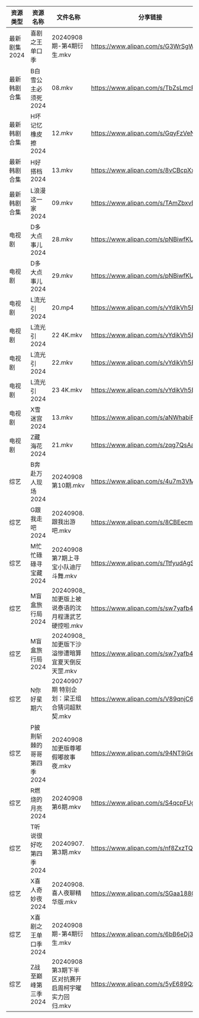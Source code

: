 | 资源类型     | 资源名称            | 文件名称                            | 分享链接                                 | 更新时间                |
| -------- | --------------- | ------------------------------- | ------------------------------------ | ------------------- |
| 最新剧集2024 | 喜剧之王单口季         | 20240908期-第4期衍生.mkv             | https://www.alipan.com/s/G3WrSgWChoE | 2024-09-08 14:10:41 |
| 最新韩剧合集   | B白雪公主必须死2024    | 08.mkv                          | https://www.alipan.com/s/TbZsLmcPGSo | 2024-09-08 00:05:17 |
| 最新韩剧合集   | H坏记忆橡皮擦2024     | 12.mkv                          | https://www.alipan.com/s/GqyFzVeNETy | 2024-09-08 12:05:49 |
| 最新韩剧合集   | H好搭档2024        | 13.mkv                          | https://www.alipan.com/s/8vCBcpXxGp9 | 2024-09-08 00:05:46 |
| 最新韩剧合集   | L浪漫这一家2024      | 09.mkv                          | https://www.alipan.com/s/TAmZbxvBoBi | 2024-09-08 00:06:11 |
| 电视剧      | D多大点事儿2024      | 28.mkv                          | https://www.alipan.com/s/pNBiwfKUf9a | 2024-09-08 19:05:26 |
| 电视剧      | D多大点事儿2024      | 29.mkv                          | https://www.alipan.com/s/pNBiwfKUf9a | 2024-09-08 19:05:26 |
| 电视剧      | L流光引2024        | 20.mp4                          | https://www.alipan.com/s/vYdikVh5BuN | 2024-09-08 00:06:08 |
| 电视剧      | L流光引2024        | 22 4K.mkv                       | https://www.alipan.com/s/vYdikVh5BuN | 2024-09-08 19:06:09 |
| 电视剧      | L流光引2024        | 22.mkv                          | https://www.alipan.com/s/vYdikVh5BuN | 2024-09-08 19:06:09 |
| 电视剧      | L流光引2024        | 23 4K.mkv                       | https://www.alipan.com/s/vYdikVh5BuN | 2024-09-08 19:06:08 |
| 电视剧      | X雪迷宫2024        | 13.mkv                          | https://www.alipan.com/s/aNWhabiRP3d | 2024-09-08 19:07:07 |
| 电视剧      | Z藏海花2024        | 21.mkv                          | https://www.alipan.com/s/zqg7QsAadFY | 2024-09-08 19:07:23 |
| 综艺       | B奔赴万人现场2024     | 20240908第10期.mkv                | https://www.alipan.com/s/4u7m3VMcqux | 2024-09-08 14:07:34 |
| 综艺       | G跟我走吧2024       | 20240908.跟我出游吧.mkv              | https://www.alipan.com/s/8CBEecm773h | 2024-09-08 14:07:47 |
| 综艺       | M忙忙碌碌寻宝藏2024    | 20240908第7期上寻宝小队迪厅斗舞.mkv        | https://www.alipan.com/s/TtfyudAgS8v | 2024-09-08 14:08:12 |
| 综艺       | M盲盒旅行局2024      | 20240908_加更版上被说泰语的沈月程潇武艺硬控啦.mkv | https://www.alipan.com/s/sw7yafb4e5C | 2024-09-08 14:08:18 |
| 综艺       | M盲盒旅行局2024      | 20240908_加更版下沙溢惨遭暗算宜夏天倒反天罡.mkv  | https://www.alipan.com/s/sw7yafb4e5C | 2024-09-08 14:08:18 |
| 综艺       | N你好星期六          | 20240907 期 特别企划：梁王组合猜词超默契.mkv   | https://www.alipan.com/s/V89qnjC6T3z | 2024-09-08 18:08:42 |
| 综艺       | P披荆斩棘的哥哥第四季2024 | 20240908加更版尊嘟假嘟故事夜.mkv          | https://www.alipan.com/s/94NT9iGe94e | 2024-09-08 14:08:28 |
| 综艺       | R燃烧的月亮2024      | 20240908第6期.mkv                 | https://www.alipan.com/s/S4qcpFUguQa | 2024-09-08 16:08:58 |
| 综艺       | T听说很好吃第四季2024   | 20240907.第3期.mkv                | https://www.alipan.com/s/nf8ZxzTQNmB | 2024-09-08 08:08:52 |
| 综艺       | X喜人奇妙夜2024      | 20240908.喜人夜聊精华版.mkv            | https://www.alipan.com/s/SGaa188CQZA | 2024-09-08 14:09:10 |
| 综艺       | X喜剧之王单口季2024    | 20240908期-第4期衍生.mkv             | https://www.alipan.com/s/6bB6eDj37Y6 | 2024-09-08 14:09:13 |
| 综艺       | Z战至巅峰第三季2024    | 20240908第3期下半区对抗赛开启周柯宇曜实力回归.mkv | https://www.alipan.com/s/5yE689QzaiL | 2024-09-08 14:09:31 |
